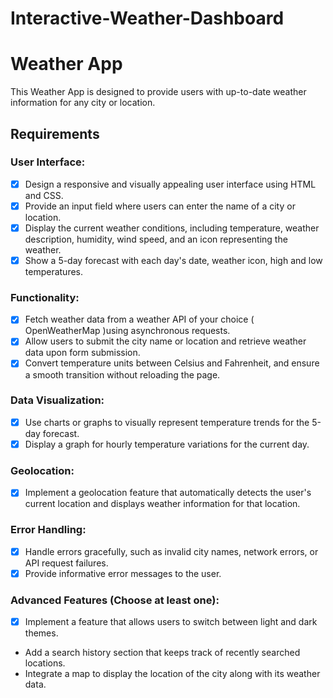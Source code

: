 # Interactive-Weather-Dashboard
# Weather App

This Weather App is designed to provide users with up-to-date weather information for any city or location. 

## Requirements

### User Interface:
- [x] Design a responsive and visually appealing user interface using HTML and CSS.
- [x] Provide an input field where users can enter the name of a city or location.
- [x] Display the current weather conditions, including temperature, weather description, humidity, wind speed, and an icon representing the weather.
- [x] Show a 5-day forecast with each day's date, weather icon, high and low temperatures.

### Functionality:
- [x] Fetch weather data from a weather API of your choice ( OpenWeatherMap )using asynchronous requests.
- [x] Allow users to submit the city name or location and retrieve weather data upon form submission.
- [x] Convert temperature units between Celsius and Fahrenheit, and ensure a smooth transition without reloading the page.

### Data Visualization:
- [x] Use charts or graphs to visually represent temperature trends for the 5-day forecast.
- [x] Display a graph for hourly temperature variations for the current day.

### Geolocation:
- [x] Implement a geolocation feature that automatically detects the user's current location and displays weather information for that location.

### Error Handling:
- [x] Handle errors gracefully, such as invalid city names, network errors, or API request failures.
- [x] Provide informative error messages to the user.

### Advanced Features (Choose at least one):
- [x] Implement a feature that allows users to switch between light and dark themes.
- Add a search history section that keeps track of recently searched locations.
- Integrate a map to display the location of the city along with its weather data.

